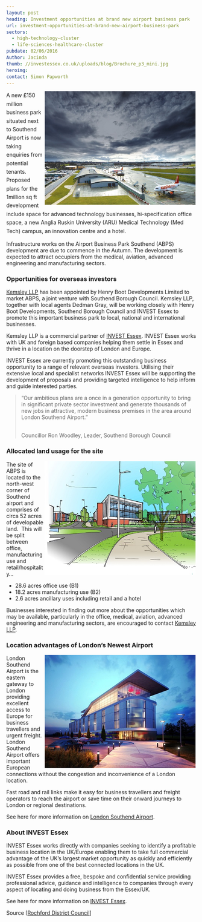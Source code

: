 ```yaml
---
layout: post
heading: Investment opportunities at brand new airport business park
url: investment-opportunities-at-brand-new-airport-business-park
sectors:
  - high-technology-cluster
  - life-sciences-healthcare-cluster 
pubdate: 02/06/2016
Author: Jacinda
thumb: //investessex.co.uk/uploads/blog/Brochure_p3_mini.jpg
heroimg: 
contact: Simon Papworth
---
```

<p><span style='line-height: 1.6;'><img alt='Southend Airport' src='../uploads/blog/Page_9_700.jpg' style='width: 400px; height: 300px; margin-left: 2px; margin-right: 2px; float: right;'/>A new £150 million business park situated next to Southend Airport is now taking enquiries from potential tenants. Proposed plans for the 1million sq ft development include space for advanced technology businesses, hi-specification office space, a new Anglia Ruskin University (ARU) Medical Technology (Med Tech) campus, an innovation centre and a hotel.</span></p><p>Infrastructure works on the Airport Business Park Southend (ABPS) development are due to commence in the Autumn. The development is expected to attract occupiers from the medical, aviation, advanced engineering and manufacturing sectors.</p><h3>Opportunities for overseas investors</h3><p><a href='../partners/commercial-property' target='_blank'>Kemsley LLP</a> has been appointed by Henry Boot Developments Limited to market ABPS, a joint venture with Southend Borough Council. Kemsley LLP, together with local agents Dedman Gray, will be working closely with Henry Boot Developments, Southend Borough Council and INVEST Essex to promote this important business park to local, national and international businesses.</p><p>Kemsley LLP is a commercial partner of <a href='../index.html' target='_blank'>INVEST Essex</a>. INVEST Essex works with UK and foreign based companies helping them settle in Essex and thrive in a location on the doorstep of London and Europe.</p><p>INVEST Essex are currently promoting this outstanding business opportunity to a range of relevant overseas investors. Utilising their extensive local and specialist networks INVEST Essex will be supporting the development of proposals and providing targeted intelligence to help inform and guide interested parties.</p><blockquote><p>“Our ambitious plans are a once in a generation opportunity to bring in significant private sector investment and generate thousands of new jobs in attractive, modern business premises in the area around London Southend Airport.”</p><p><br/>Councillor Ron Woodley, Leader, Southend Borough Council</p></blockquote><h3>Allocated land usage for the site</h3><p><img alt='Airport Business Park Southend' src='../uploads/blog/Site_Entrance_400.jpg' style='width: 400px; height: 300px; margin-left: 2px; margin-right: 2px; float: right;'/>The site of ABPS is located to the north-west corner of Southend airport and comprises of circa 52 acres of developable land.  This will be split between office, manufacturing use and retail/hospitality…</p><ul><li>28.6 acres office use (B1)</li><li>18.2 acres manufacturing use (B2)</li><li>2.6 acres ancillary uses including retail and a hotel</li></ul><p>Businesses interested in finding out more about the opportunities which may be available, particularly in the office, medical, aviation, advanced engineering and manufacturing sectors, are encouraged to contact <a href='../partners/commercial-property' target='_blank'>Kemsley LLP</a>.</p><h3>Location advantages of London’s Newest Airport</h3><p><img alt='Southend Airport' src='../uploads/blog/1311680863_large_400.jpg' style='width: 400px; height: 299px; margin-left: 2px; margin-right: 2px; float: right;'/>London Southend Airport is the eastern gateway to London providing excellent access to Europe for business travellers and urgent freight. London Southend Airport offers important European connections without the congestion and inconvenience of a London location.</p><p>Fast road and rail links make it easy for business travellers and freight operators to reach the airport or save time on their onward journeys to London or regional destinations.</p><p>See here for more information on <a href='http://investessex.co.uk/studies/place-studies/london-southend-airport' target='_blank'>London Southend Airport</a>.</p><h3>About INVEST Essex</h3><p>INVEST Essex works directly with companies seeking to identify a profitable business location in the UK/Europe enabling them to take full commercial advantage of the UK’s largest market opportunity as quickly and efficiently as possible from one of the best connected locations in the UK.</p><p>INVEST Essex provides a free, bespoke and confidential service providing professional advice, guidance and intelligence to companies through every aspect of locating and doing business from the Essex/UK.</p><p>See here for more information on <a href='../index.html' target='_blank'>INVEST Essex</a>.</p><p>Source [<a href='http://www.rochford.gov.uk/press-release/airport-business-park-plans-flying-forwards'>Rochford District Council</a>]</p>
